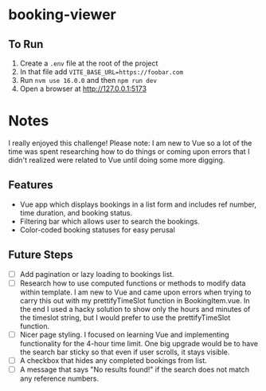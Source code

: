# booking-viewer

## To Run

1. Create a `.env` file at the root of the project
2. In that file add `VITE_BASE_URL=https://foobar.com`
3. Run `nvm use 16.0.0` and then `npm run dev`
4. Open a browser at http://127.0.0.1:5173

# Notes

I really enjoyed this challenge! Please note: I am new to Vue so a lot of the time was spent researching how to do things or coming upon errors that I didn't realized were related to Vue until doing some more digging.

## Features

- Vue app which displays bookings in a list form and includes ref number, time duration, and booking status.
- Filtering bar which allows user to search the bookings.
- Color-coded booking statuses for easy perusal

## Future Steps

- [ ] Add pagination or lazy loading to bookings list.
- [ ] Research how to use computed functions or methods to modify data within template. I am new to Vue and came upon errors when trying to carry this out with my prettifyTimeSlot function in BookingItem.vue. In the end I used a hacky solution to show only the hours and minutes of the timeslot string, but I would prefer to use the prettifyTimeSlot function.
- [ ] Nicer page styling. I focused on learning Vue and implementing functionality for the 4-hour time limit. One big upgrade would be to have the search bar sticky so that even if user scrolls, it stays visible.
- [ ] A checkbox that hides any completed bookings from list.
- [ ] A message that says "No results found!" if the search does not match any reference numbers.
